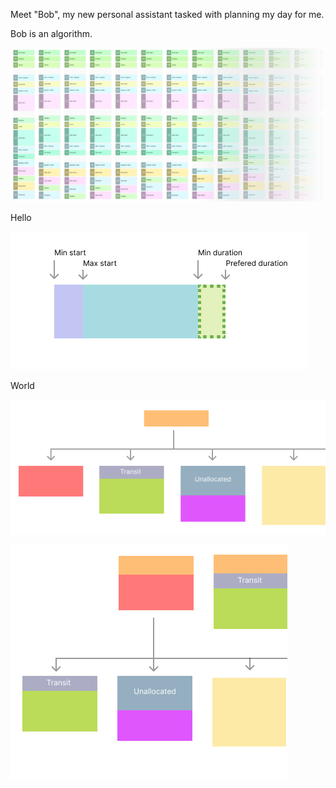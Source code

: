 Meet "Bob", my new personal assistant tasked with planning my day for me.

Bob is an algorithm.


![](./Planned.png)

Hello

![](./TaskBounds.png)

World

![](./GraphStep1.png)

![](./GraphStep2.png)

